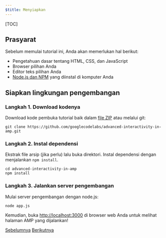 ```yaml
---
$title: Menyiapkan
---
```


[TOC]

## Prasyarat

Sebelum memulai tutorial ini, Anda akan memerlukan hal berikut:

- Pengetahuan dasar tentang HTML, CSS, dan JavaScript
- Browser pilihan Anda
- Editor teks pilihan Anda
- [Node.js dan NPM](https://docs.npmjs.com/getting-started/installing-node) yang diinstal di komputer Anda

## Siapkan lingkungan pengembangan

### Langkah 1. Download kodenya

Download kode pembuka tutorial baik dalam [file ZIP](https://github.com/googlecodelabs/advanced-interactivity-in-amp/archive/master.zip) atau melalui git:

```shell
git clone https://github.com/googlecodelabs/advanced-interactivity-in-amp.git
```

### Langkah 2. Instal dependensi

Ekstrak file arsip (jika perlu) lalu buka direktori. Instal dependensi dengan menjalankan `npm install`.

```shell
cd advanced-interactivity-in-amp
npm install
```


### Langkah 3. Jalankan server pengembangan

Mulai server pengembangan dengan node.js:

```shell
node app.js
```

Kemudian, buka <a href="http://localhost:3000">http://localhost:3000</a> di browser web Anda untuk melihat halaman AMP yang dijalankan!

<div class="prev-next-buttons">
  <a class="button prev-button" href="{{g.doc('/content/docs/interaction_dynamic/interactivity.md', locale=doc.locale).url.path}}"><span class="arrow-prev">Sebelumnya</span></a>
  <a class="button next-button" href="{{g.doc('/content/amp-dev/documentation/guides-and-tutorials/start/get-familiar.md', locale=doc.locale).url.path}}"><span class="arrow-next">Berikutnya</span></a>
</div>
 
 
